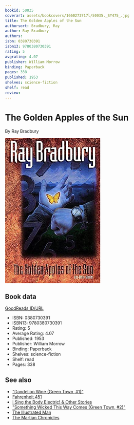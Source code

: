```yaml
---
bookid: 50035
coverart: assets/bookcovers/1660273717l/50035._SY475_.jpg
title: The Golden Apples of the Sun
authorsort: Bradbury, Ray
author: Ray Bradbury
authors: 
isbn: 0380730391
isbn13: 9780380730391
rating: 5
avgrating: 4.07
publisher: William Morrow
binding: Paperback
pages: 338
published: 1953
shelves: science-fiction
shelf: read
review: 
---
```


# The Golden Apples of the Sun

By Ray Bradbury

![](../../assets/bookcovers/1660273717l/50035._SY475_.jpg)

## Book data

[GoodReads ID/URL](https://www.goodreads.com/book/show/50035)

- ISBN: 0380730391
- ISBN13: 9780380730391
- Rating: 5
- Average Rating: 4.07
- Published: 1953
- Publisher: William Morrow
- Binding: Paperback
- Shelves: science-fiction
- Shelf: read
- Pages: 338


## See also

- ["Dandelion Wine (Green Town, #1)"](Dandelion_Wine_Green_Town__1.md)
- [Fahrenheit 451](Fahrenheit_451.md)
- [I Sing the Body Electric! & Other Stories](I_Sing_the_Body_Electric!_and_Other_Stories.md)
- ["Something Wicked This Way Comes (Green Town, #2)"](Something_Wicked_This_Way_Comes_Green_Town__2.md)
- [The Illustrated Man](The_Illustrated_Man.md)
- [The Martian Chronicles](The_Martian_Chronicles.md)

